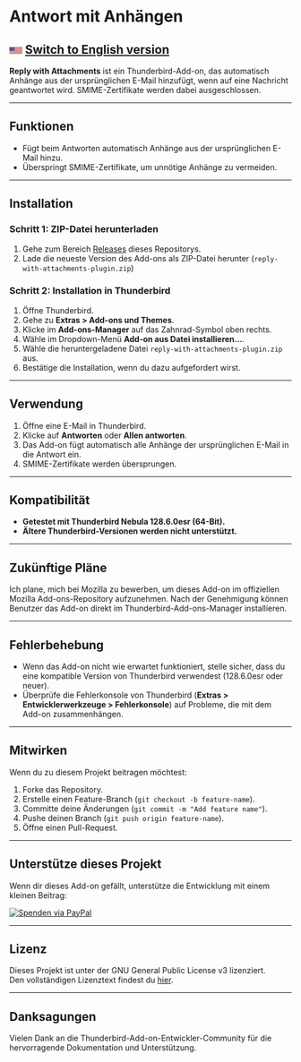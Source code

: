 # Antwort mit Anhängen

## ![US Flag](https://github.com/ashleedawg/flags/blob/master/US.png?raw=true) [Switch to English version](README.md)

**Reply with Attachments** ist ein Thunderbird-Add-on, das automatisch Anhänge aus der ursprünglichen E-Mail hinzufügt, wenn auf eine Nachricht geantwortet wird. SMIME-Zertifikate werden dabei ausgeschlossen.

---

## Funktionen

- Fügt beim Antworten automatisch Anhänge aus der ursprünglichen E-Mail hinzu.
- Überspringt SMIME-Zertifikate, um unnötige Anhänge zu vermeiden.

---

## Installation

### Schritt 1: ZIP-Datei herunterladen
1. Gehe zum Bereich [Releases](https://github.com/bitranox/Thunderbird-Reply-with-Attachment/releases) dieses Repositorys.
2. Lade die neueste Version des Add-ons als ZIP-Datei herunter (`reply-with-attachments-plugin.zip`)

### Schritt 2: Installation in Thunderbird
1. Öffne Thunderbird.
2. Gehe zu **Extras > Add-ons und Themes**.
3. Klicke im **Add-ons-Manager** auf das Zahnrad-Symbol oben rechts.
4. Wähle im Dropdown-Menü **Add-on aus Datei installieren...**.
5. Wähle die heruntergeladene Datei `reply-with-attachments-plugin.zip` aus.
6. Bestätige die Installation, wenn du dazu aufgefordert wirst.

---

## Verwendung

1. Öffne eine E-Mail in Thunderbird.
2. Klicke auf **Antworten** oder **Allen antworten**.
3. Das Add-on fügt automatisch alle Anhänge der ursprünglichen E-Mail in die Antwort ein.
4. SMIME-Zertifikate werden übersprungen.

---

## Kompatibilität

- **Getestet mit Thunderbird Nebula 128.6.0esr (64-Bit).**
- **Ältere Thunderbird-Versionen werden nicht unterstützt.**

---

## Zukünftige Pläne

Ich plane, mich bei Mozilla zu bewerben, um dieses Add-on im offiziellen Mozilla Add-ons-Repository aufzunehmen. Nach der Genehmigung können Benutzer das Add-on direkt im Thunderbird-Add-ons-Manager installieren.

---

## Fehlerbehebung

- Wenn das Add-on nicht wie erwartet funktioniert, stelle sicher, dass du eine kompatible Version von Thunderbird verwendest (128.6.0esr oder neuer).
- Überprüfe die Fehlerkonsole von Thunderbird (**Extras > Entwicklerwerkzeuge > Fehlerkonsole**) auf Probleme, die mit dem Add-on zusammenhängen.

---

## Mitwirken

Wenn du zu diesem Projekt beitragen möchtest:
1. Forke das Repository.
2. Erstelle einen Feature-Branch (`git checkout -b feature-name`).
3. Committe deine Änderungen (`git commit -m "Add feature name"`).
4. Pushe deinen Branch (`git push origin feature-name`).
5. Öffne einen Pull-Request.

---

## Unterstütze dieses Projekt

Wenn dir dieses Add-on gefällt, unterstütze die Entwicklung mit einem kleinen Beitrag:

[![Spenden via PayPal](https://raw.githubusercontent.com/stefan-niedermann/paypal-donate-button/master/paypal-donate-button.png)](https://www.paypal.com/donate/?hosted_button_id=7KJN33DHTA8WE)

---

## Lizenz

Dieses Projekt ist unter der GNU General Public License v3 lizenziert.  
Den vollständigen Lizenztext findest du [hier](https://github.com/bitranox/Thunderbird-Reply-with-Attachments/blob/master/LICENCE).

---

## Danksagungen

Vielen Dank an die Thunderbird-Add-on-Entwickler-Community für die hervorragende Dokumentation und Unterstützung.
